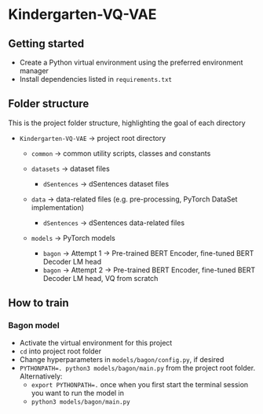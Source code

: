 # Kindergarten-VQ-VAE

## Getting started

- Create a Python virtual environment using the preferred environment manager
- Install dependencies listed in `requirements.txt`

## Folder structure

This is the project folder structure, highlighting the goal of each directory

- `Kindergarten-VQ-VAE` $\to$ project root directory
    - `common` $\to$ common utility scripts, classes and constants

    - `datasets` $\to$ dataset files
        - `dSentences` $\to$ dSentences dataset files
    
    - `data` $\to$ data-related files (e.g. pre-processing, PyTorch DataSet implementation)
        - `dSentences` $\to$ dSentences data-related files

    - `models` $\to$ PyTorch models 
        - `bagon` $\to$ Attempt 1 $\to$ Pre-trained BERT Encoder, fine-tuned BERT Decoder LM head
        - `bagon` $\to$ Attempt 2 $\to$ Pre-trained BERT Encoder, fine-tuned BERT Decoder LM head, VQ from scratch

## How to train

### Bagon model

- Activate the virtual environment for this project
- `cd` into project root folder
- Change hyperparameters in `models/bagon/config.py`, if desired
- `PYTHONPATH=. python3 models/bagon/main.py` from the project root folder. Alternatively:
    - `export PYTHONPATH=.` once when you first start the terminal session you want to run the model in
    - `python3 models/bagon/main.py`
